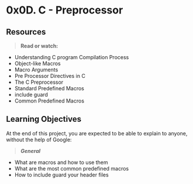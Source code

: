 # 0x0D. C - Preprocessor
## Resources
> **Read or watch:**

* Understanding C program Compilation Process
* Object-like Macros
* Macro Arguments
* Pre Processor Directives in C
* The C Preprocessor
* Standard Predefined Macros
* include guard
* Common Predefined Macros

## Learning Objectives
At the end of this project, you are expected to be able to explain to anyone, without the help of Google:

> _**General**_
* What are macros and how to use them
* What are the most common predefined macros
* How to include guard your header files
